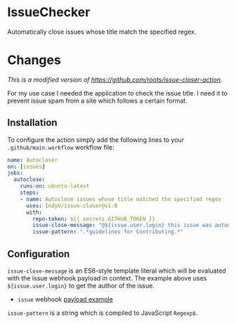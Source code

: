 # IssueChecker
Automatically close issues whose title match the specified regex.

# Changes
*This is a modified version of https://github.com/roots/issue-closer-action.*

For my use case I needed the application to check the issue title.
I need it to prevent issue spam from a site which follows a certain format.


## Installation

To configure the action simply add the following lines to your `.github/main.workflow` workflow file:

```yml
name: Autocloser
on: [issues]
jobs:
  autoclose:
    runs-on: ubuntu-latest
    steps:
    - name: Autoclose issues whose title matched the specified regex
      uses: IndyV/issue-closer@v1.0
      with:
        repo-token: ${{ secrets.GITHUB_TOKEN }}
        issue-close-message: "@${issue.user.login} this issue was automatically closed because it matched a spam regex"
        issue-pattern: ".*guidelines for Contributing.*"
```

## Configuration

`issue-close-message` is an ES6-style template literal which will be evaluated with the issue
webhook payload in context. The example above uses `${issue.user.login}` to get the author of the issue.

* `issue` webhook [payload example](https://developer.github.com/v3/activity/events/types/#webhook-payload-example-15)

`issue-pattern` is a string which is compiled to JavaScript `Regexp`s.